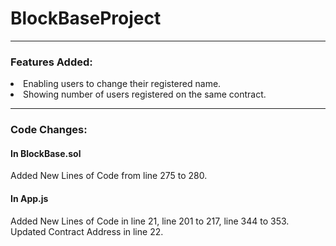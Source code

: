 # BlockBaseProject
<hr>
<h3>Features Added:</h3>
<li>
 Enabling users to change their registered name.
</li>
<li>
  Showing number of users registered on the same contract.
</li>
<hr>
<h3>Code Changes:</h3>
<h4>In BlockBase.sol</h4>
Added New Lines of Code from line 275 to 280.
<br>
<h4>In App.js</h4>
Added New Lines of Code in line 21, line 201 to 217, line 344 to 353.<br>
Updated Contract Address in line 22.
